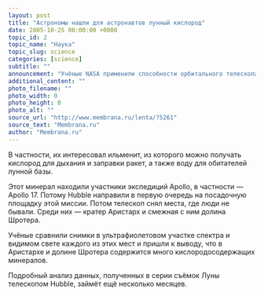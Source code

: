 ```yaml
---
layout: post
title: "Астрономы нашли для астронавтов лунный кислород"
date: 2005-10-25 00:00:00 +0000
topic_id: 2
topic_name: "Наука"
topic_slug: science
categories: [science]
subtitle: ""
announcement: "Учёные NASA применили способности орбитального телескопа Hubble, обычно обращённого к далёким галактикам, чтобы исследовать распределение различных минералов на Луне."
additional_content: ""
photo_filename: ""
photo_width: 0
photo_height: 0
photo_alt: ""
source_url: "http://www.membrana.ru/lenta/?5261"
source_text: "Membrana.ru"
author: "Membrana.ru"
---
```

В частности, их интересовал ильменит, из которого можно получать кислород для дыхания и заправки ракет, а также воду для обитателей лунной базы.

Этот минерал находили участники экспедиций Apollo, в частности — Apollo 17. Потому Hubble направили в первую очередь на посадочную площадку этой миссии. Потом телескоп снял места, где люди не бывали. Среди них — кратер Аристарх и смежная с ним долина Шротера.

Учёные сравнили снимки в ультрафиолетовом участке спектра и видимом свете каждого из этих мест и пришли к выводу, что в Аристархе и долине Шротера содержится много кислородосодержащих минералов.

Подробный анализ данных, полученных в серии съёмок Луны телескопом Hubble, займёт ещё несколько месяцев.
